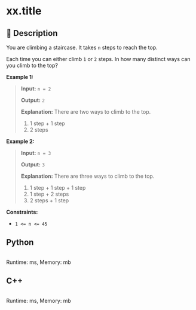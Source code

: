 # xx.title

## :beginner: Description

You are climbing a staircase. It takes `n` steps to reach the top.

Each time you can either climb `1` or `2` steps. In how many distinct ways can you climb to the top?


**Example 1:**

>**Input:** `n = 2`
>
>**Output:** `2`
>
>**Explanation:** There are two ways to climb to the top.
>1. 1 step + 1 step
>2. 2 steps

**Example 2:**

>**Input:** `n = 3`
>
>**Output:** `3`
>
>**Explanation:** There are three ways to climb to the top.
>1. 1 step + 1 step + 1 step
>2. 1 step + 2 steps
>3. 2 steps + 1 step

**Constraints:**

*   `1 <= n <= 45`

## Python 

``` python

```
Runtime: ms, Memory: mb

## C++

``` c++
```

Runtime: ms, Memory: mb

